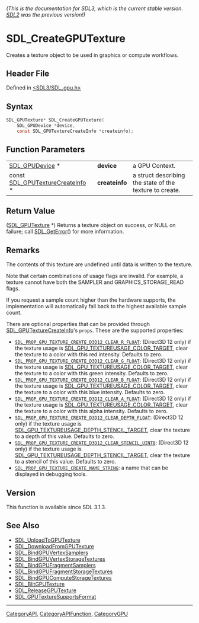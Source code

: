 ###### (This is the documentation for SDL3, which is the current stable version. [SDL2](https://wiki.libsdl.org/SDL2/) was the previous version!)
# SDL_CreateGPUTexture

Creates a texture object to be used in graphics or compute workflows.

## Header File

Defined in [<SDL3/SDL_gpu.h>](https://github.com/libsdl-org/SDL/blob/main/include/SDL3/SDL_gpu.h)

## Syntax

```c
SDL_GPUTexture* SDL_CreateGPUTexture(
    SDL_GPUDevice *device,
    const SDL_GPUTextureCreateInfo *createinfo);
```

## Function Parameters

|                                                              |                |                                                         |
| ------------------------------------------------------------ | -------------- | ------------------------------------------------------- |
| [SDL_GPUDevice](SDL_GPUDevice) *                             | **device**     | a GPU Context.                                          |
| const [SDL_GPUTextureCreateInfo](SDL_GPUTextureCreateInfo) * | **createinfo** | a struct describing the state of the texture to create. |

## Return Value

([SDL_GPUTexture](SDL_GPUTexture) *) Returns a texture object on success,
or NULL on failure; call [SDL_GetError](SDL_GetError)() for more
information.

## Remarks

The contents of this texture are undefined until data is written to the
texture.

Note that certain combinations of usage flags are invalid. For example, a
texture cannot have both the SAMPLER and GRAPHICS_STORAGE_READ flags.

If you request a sample count higher than the hardware supports, the
implementation will automatically fall back to the highest available sample
count.

There are optional properties that can be provided through
[SDL_GPUTextureCreateInfo](SDL_GPUTextureCreateInfo)'s `props`. These are
the supported properties:

- [`SDL_PROP_GPU_TEXTURE_CREATE_D3D12_CLEAR_R_FLOAT`](SDL_PROP_GPU_TEXTURE_CREATE_D3D12_CLEAR_R_FLOAT):
  (Direct3D 12 only) if the texture usage is
  [SDL_GPU_TEXTUREUSAGE_COLOR_TARGET](SDL_GPU_TEXTUREUSAGE_COLOR_TARGET),
  clear the texture to a color with this red intensity. Defaults to zero.
- [`SDL_PROP_GPU_TEXTURE_CREATE_D3D12_CLEAR_G_FLOAT`](SDL_PROP_GPU_TEXTURE_CREATE_D3D12_CLEAR_G_FLOAT):
  (Direct3D 12 only) if the texture usage is
  [SDL_GPU_TEXTUREUSAGE_COLOR_TARGET](SDL_GPU_TEXTUREUSAGE_COLOR_TARGET),
  clear the texture to a color with this green intensity. Defaults to zero.
- [`SDL_PROP_GPU_TEXTURE_CREATE_D3D12_CLEAR_B_FLOAT`](SDL_PROP_GPU_TEXTURE_CREATE_D3D12_CLEAR_B_FLOAT):
  (Direct3D 12 only) if the texture usage is
  [SDL_GPU_TEXTUREUSAGE_COLOR_TARGET](SDL_GPU_TEXTUREUSAGE_COLOR_TARGET),
  clear the texture to a color with this blue intensity. Defaults to zero.
- [`SDL_PROP_GPU_TEXTURE_CREATE_D3D12_CLEAR_A_FLOAT`](SDL_PROP_GPU_TEXTURE_CREATE_D3D12_CLEAR_A_FLOAT):
  (Direct3D 12 only) if the texture usage is
  [SDL_GPU_TEXTUREUSAGE_COLOR_TARGET](SDL_GPU_TEXTUREUSAGE_COLOR_TARGET),
  clear the texture to a color with this alpha intensity. Defaults to zero.
- [`SDL_PROP_GPU_TEXTURE_CREATE_D3D12_CLEAR_DEPTH_FLOAT`](SDL_PROP_GPU_TEXTURE_CREATE_D3D12_CLEAR_DEPTH_FLOAT):
  (Direct3D 12 only) if the texture usage is
  [SDL_GPU_TEXTUREUSAGE_DEPTH_STENCIL_TARGET](SDL_GPU_TEXTUREUSAGE_DEPTH_STENCIL_TARGET),
  clear the texture to a depth of this value. Defaults to zero.
- [`SDL_PROP_GPU_TEXTURE_CREATE_D3D12_CLEAR_STENCIL_UINT8`](SDL_PROP_GPU_TEXTURE_CREATE_D3D12_CLEAR_STENCIL_UINT8):
  (Direct3D 12 only) if the texture usage is
  [SDL_GPU_TEXTUREUSAGE_DEPTH_STENCIL_TARGET](SDL_GPU_TEXTUREUSAGE_DEPTH_STENCIL_TARGET),
  clear the texture to a stencil of this value. Defaults to zero.
- [`SDL_PROP_GPU_TEXTURE_CREATE_NAME_STRING`](SDL_PROP_GPU_TEXTURE_CREATE_NAME_STRING):
  a name that can be displayed in debugging tools.

## Version

This function is available since SDL 3.1.3.

## See Also

- [SDL_UploadToGPUTexture](SDL_UploadToGPUTexture)
- [SDL_DownloadFromGPUTexture](SDL_DownloadFromGPUTexture)
- [SDL_BindGPUVertexSamplers](SDL_BindGPUVertexSamplers)
- [SDL_BindGPUVertexStorageTextures](SDL_BindGPUVertexStorageTextures)
- [SDL_BindGPUFragmentSamplers](SDL_BindGPUFragmentSamplers)
- [SDL_BindGPUFragmentStorageTextures](SDL_BindGPUFragmentStorageTextures)
- [SDL_BindGPUComputeStorageTextures](SDL_BindGPUComputeStorageTextures)
- [SDL_BlitGPUTexture](SDL_BlitGPUTexture)
- [SDL_ReleaseGPUTexture](SDL_ReleaseGPUTexture)
- [SDL_GPUTextureSupportsFormat](SDL_GPUTextureSupportsFormat)

----
[CategoryAPI](CategoryAPI), [CategoryAPIFunction](CategoryAPIFunction), [CategoryGPU](CategoryGPU)

